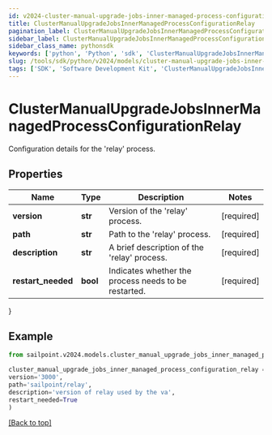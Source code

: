 ```yaml
---
id: v2024-cluster-manual-upgrade-jobs-inner-managed-process-configuration-relay
title: ClusterManualUpgradeJobsInnerManagedProcessConfigurationRelay
pagination_label: ClusterManualUpgradeJobsInnerManagedProcessConfigurationRelay
sidebar_label: ClusterManualUpgradeJobsInnerManagedProcessConfigurationRelay
sidebar_class_name: pythonsdk
keywords: ['python', 'Python', 'sdk', 'ClusterManualUpgradeJobsInnerManagedProcessConfigurationRelay', 'V2024ClusterManualUpgradeJobsInnerManagedProcessConfigurationRelay'] 
slug: /tools/sdk/python/v2024/models/cluster-manual-upgrade-jobs-inner-managed-process-configuration-relay
tags: ['SDK', 'Software Development Kit', 'ClusterManualUpgradeJobsInnerManagedProcessConfigurationRelay', 'V2024ClusterManualUpgradeJobsInnerManagedProcessConfigurationRelay']
---
```


# ClusterManualUpgradeJobsInnerManagedProcessConfigurationRelay

Configuration details for the 'relay' process.

## Properties

Name | Type | Description | Notes
------------ | ------------- | ------------- | -------------
**version** | **str** | Version of the 'relay' process. | [required]
**path** | **str** | Path to the 'relay' process. | [required]
**description** | **str** | A brief description of the 'relay' process. | [required]
**restart_needed** | **bool** | Indicates whether the process needs to be restarted. | [required]
}

## Example

```python
from sailpoint.v2024.models.cluster_manual_upgrade_jobs_inner_managed_process_configuration_relay import ClusterManualUpgradeJobsInnerManagedProcessConfigurationRelay

cluster_manual_upgrade_jobs_inner_managed_process_configuration_relay = ClusterManualUpgradeJobsInnerManagedProcessConfigurationRelay(
version='3000',
path='sailpoint/relay',
description='version of relay used by the va',
restart_needed=True
)

```
[[Back to top]](#) 

